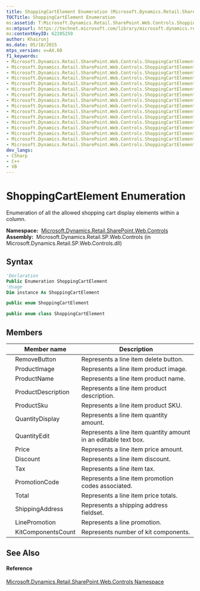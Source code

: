 ```yaml
---
title: ShoppingCartElement Enumeration (Microsoft.Dynamics.Retail.SharePoint.Web.Controls)
TOCTitle: ShoppingCartElement Enumeration
ms:assetid: T:Microsoft.Dynamics.Retail.SharePoint.Web.Controls.ShoppingCartElement
ms:mtpsurl: https://technet.microsoft.com/library/microsoft.dynamics.retail.sharepoint.web.controls.shoppingcartelement(v=AX.60)
ms:contentKeyID: 62205259
author: Khairunj
ms.date: 05/18/2015
mtps_version: v=AX.60
f1_keywords:
- Microsoft.Dynamics.Retail.SharePoint.Web.Controls.ShoppingCartElement
- Microsoft.Dynamics.Retail.SharePoint.Web.Controls.ShoppingCartElement.ProductImage
- Microsoft.Dynamics.Retail.SharePoint.Web.Controls.ShoppingCartElement.PromotionCode
- Microsoft.Dynamics.Retail.SharePoint.Web.Controls.ShoppingCartElement.ShippingAddress
- Microsoft.Dynamics.Retail.SharePoint.Web.Controls.ShoppingCartElement.LinePromotion
- Microsoft.Dynamics.Retail.SharePoint.Web.Controls.ShoppingCartElement.RemoveButton
- Microsoft.Dynamics.Retail.SharePoint.Web.Controls.ShoppingCartElement.Total
- Microsoft.Dynamics.Retail.SharePoint.Web.Controls.ShoppingCartElement.ProductName
- Microsoft.Dynamics.Retail.SharePoint.Web.Controls.ShoppingCartElement.KitComponentsCount
- Microsoft.Dynamics.Retail.SharePoint.Web.Controls.ShoppingCartElement.Discount
- Microsoft.Dynamics.Retail.SharePoint.Web.Controls.ShoppingCartElement.Tax
- Microsoft.Dynamics.Retail.SharePoint.Web.Controls.ShoppingCartElement.ProductSku
- Microsoft.Dynamics.Retail.SharePoint.Web.Controls.ShoppingCartElement.Price
- Microsoft.Dynamics.Retail.SharePoint.Web.Controls.ShoppingCartElement.ProductDescription
- Microsoft.Dynamics.Retail.SharePoint.Web.Controls.ShoppingCartElement.QuantityDisplay
- Microsoft.Dynamics.Retail.SharePoint.Web.Controls.ShoppingCartElement.QuantityEdit
dev_langs:
- CSharp
- C++
- VB
---
```


# ShoppingCartElement Enumeration

Enumeration of all the allowed shopping cart display elements within a column.

**Namespace:**  [Microsoft.Dynamics.Retail.SharePoint.Web.Controls](microsoft-dynamics-retail-sharepoint-web-controls-namespace.md)  
**Assembly:**  Microsoft.Dynamics.Retail.SP.Web.Controls (in Microsoft.Dynamics.Retail.SP.Web.Controls.dll)

## Syntax

``` vb
'Declaration
Public Enumeration ShoppingCartElement
'Usage
Dim instance As ShoppingCartElement
```

``` csharp
public enum ShoppingCartElement
```

``` c++
public enum class ShoppingCartElement
```

## Members

<table>
<thead>
<tr class="header">
<th></th>
<th>Member name</th>
<th>Description</th>
</tr>
</thead>
<tbody>
<tr class="odd">
<td></td>
<td>RemoveButton</td>
<td>Represents a line item delete button.</td>
</tr>
<tr class="even">
<td></td>
<td>ProductImage</td>
<td>Represents a line item product image.</td>
</tr>
<tr class="odd">
<td></td>
<td>ProductName</td>
<td>Represents a line item product name.</td>
</tr>
<tr class="even">
<td></td>
<td>ProductDescription</td>
<td>Represents a line item product description.</td>
</tr>
<tr class="odd">
<td></td>
<td>ProductSku</td>
<td>Represents a line item product SKU.</td>
</tr>
<tr class="even">
<td></td>
<td>QuantityDisplay</td>
<td>Represents a line item quantity amount.</td>
</tr>
<tr class="odd">
<td></td>
<td>QuantityEdit</td>
<td>Represents a line item quantity amount in an editable text box.</td>
</tr>
<tr class="even">
<td></td>
<td>Price</td>
<td>Represents a line item price amount.</td>
</tr>
<tr class="odd">
<td></td>
<td>Discount</td>
<td>Represents a line item discount.</td>
</tr>
<tr class="even">
<td></td>
<td>Tax</td>
<td>Represents a line item tax.</td>
</tr>
<tr class="odd">
<td></td>
<td>PromotionCode</td>
<td>Represents a line item promotion codes associated.</td>
</tr>
<tr class="even">
<td></td>
<td>Total</td>
<td>Represents a line item price totals.</td>
</tr>
<tr class="odd">
<td></td>
<td>ShippingAddress</td>
<td>Represents a shipping address fieldset.</td>
</tr>
<tr class="even">
<td></td>
<td>LinePromotion</td>
<td>Represents a line promotion.</td>
</tr>
<tr class="odd">
<td></td>
<td>KitComponentsCount</td>
<td>Represents number of kit components.</td>
</tr>
</tbody>
</table>


## See Also

#### Reference

[Microsoft.Dynamics.Retail.SharePoint.Web.Controls Namespace](microsoft-dynamics-retail-sharepoint-web-controls-namespace.md)

